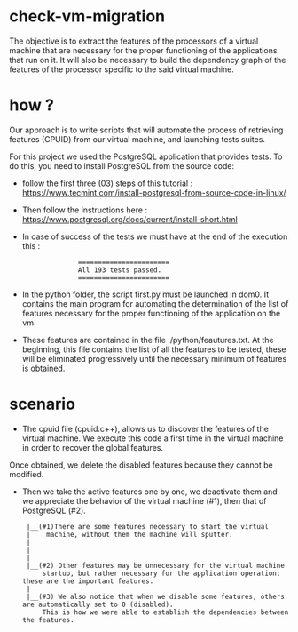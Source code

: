 # check-vm-migration
The objective is to extract the features of the processors of a virtual machine that are necessary for the proper functioning of the applications that run on it. It will also be necessary to build the dependency graph of the features of the processor specific to the said virtual machine.

# how ?
Our approach is to write scripts that will automate the process of retrieving features (CPUID) from our virtual machine, and launching tests suites.

For this project we used the PostgreSQL application that provides tests. To do this, you need to install PostgreSQL from the source code:

 - follow the first three (03) steps of this tutorial : https://www.tecmint.com/install-postgresql-from-source-code-in-linux/

 - Then follow the instructions here : https://www.postgresql.org/docs/current/install-short.html


- In case of success of the tests we must have at the end of the execution this :

                    =======================
                    All 193 tests passed.
                    =======================
 
 - In the python folder, the script first.py must be launched in dom0. 
It contains the main program for automating the determination of the list of features necessary for the proper functioning of the application on the vm.

 - These features are contained in the file ./python/feautures.txt. 
    At the beginning, this file contains the list of all the features to be tested, these will be eliminated progressively until the necessary minimum of features is obtained.    


# scenario
 - The cpuid file (cpuid.c++), allows us to discover the features of the virtual machine.
We execute this code a first time in the virtual machine in order to recover the global features.

Once obtained, we delete the disabled features because they cannot be modified.  

 - Then we take the active features one by one, we deactivate them and we appreciate the behavior of the virtual machine (#1), then that of PostgreSQL (#2).

        |__(#1)There are some features necessary to start the virtual      
        |    machine, without them the machine will sputter. 
        |
        |
        |
        |__(#2) Other features may be unnecessary for the virtual machine 
            startup, but rather necessary for the application operation: these are the important features.
        |
        |__(#3) We also notice that when we disable some features, others are automatically set to 0 (disabled).
            This is how we were able to establish the dependencies between the features. 
